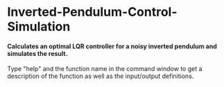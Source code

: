 # Inverted-Pendulum-Control-Simulation
#### Calculates an optimal LQR controller for a noisy inverted pendulum and simulates the result.   
Type "help" and the function name in the command window to get a description of the function as well as the input/output definitions.

